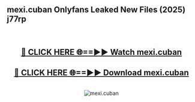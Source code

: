 <h2>mexi.cuban Onlyfans Leaked New Files (2025) j77rp</h2>
<br>
<div align="center">
<h2><a href="https://mediafiles.top/mexi.cuban&ref=git" rel="nofollow">🔴 CLICK HERE 🌐==►► Watch mexi.cuban</a></h2>
<h2><a href="https://mediafiles.top/mexi.cuban&ref=git" rel="nofollow">🔴 CLICK HERE 🌐==►► Download mexi.cuban</a></h2>
<br>
<a href="https://mediafiles.top/mexi.cuban&ref=git" rel="nofollow" data-target="animated-image.originalLink"><img src="https://i.ibb.co.com/xMMVF88/686577567.gif" alt="mexi.cuban" style="max-width: 100%; display: inline-block;" data-target="animated-image.originalImage"></a>
</div>
<br>
<br>